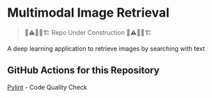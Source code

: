 # Multimodal Image Retrieval

> 🚦⚠️👷‍♂️🏗️ Repo Under Construction 🚦⚠️👷‍♂️🏗️

A deep learning application to retrieve images by searching with text

## GitHub Actions for this Repository

[Pylint](https://github.com/koushikvikram/multimodal-image-retrieval/blob/main/.github/workflows/pylint.yml) - Code Quality Check